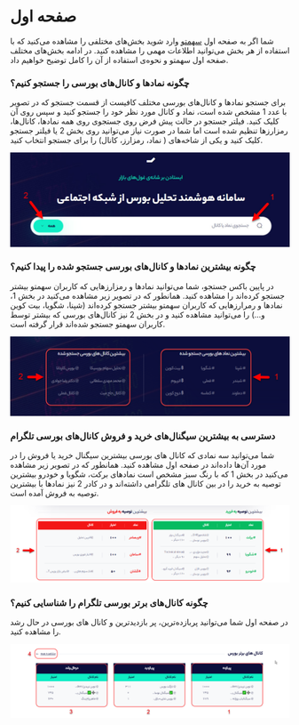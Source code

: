 # صفحه اول

شما اگر به صفحه اول [سهمتو](https://sahmeto.com/) وارد شوید بخش‌های مختلفی را مشاهده می‌کنید که با استفاده از هر بخش می‌توانید اطلاعات مهمی را مشاهده کنید. در ادامه بخش‌های مختلف صفحه اول سهمتو و نحوه‌ی استفاده از آن را کامل توضیح خواهیم داد. 

### چگونه نمادها و کانال‌های بورسی را جستجو کنیم؟

برای جستجو نمادها و کانال‌های بورسی مختلف کافیست از قسمت جستجو که در تصویر با عدد 1 مشخص شده است، نماد و کانال مورد نظر خود را جستجو کنید و سپس روی آن کلیک کنید. فیلتر جستجو در حالت پیش فرض روی جستجوی روی همه نمادها، کانال‌ها، رمزارزها تنظیم شده است اما شما در صورت نیاز می‌توانید روی بخش 2 یا فیلتر جستجو کلیک کنید و یکی از شاخه‌های \( نماد، رمزارز، کانال\) را برای جستجو انتخاب کنید. 

![&#x646;&#x62D;&#x648;&#x647; &#x6CC; &#x62C;&#x633;&#x62A;&#x62C;&#x648; &#x646;&#x645;&#x627;&#x62F; &#x648; &#x6A9;&#x627;&#x646;&#x627;&#x644; &#x628;&#x648;&#x631;&#x633;&#x6CC; &#x62F;&#x631; &#x633;&#x647;&#x645;&#x62A;&#x648;](../.gitbook/assets/jsthw.jpg)

### **چگونه بیشترین نمادها و کانال‌های بورسی جستجو شده را پیدا کنیم؟**

در پایین باکس جستجو، شما می‌توانید نمادها و رمزارزهایی که کاربران سهمتو بیشتر جستجو کرده‌اند را مشاهده کنید. همانطور که در تصویر زیر مشاهده می‌کنید در بخش 1، نمادها و رمرارزهایی که کاربران سهمتو بیشتر جستجو کرده‌اند \(شپنا، شگویا، بیت کوین و...\) را می‌توانید مشاهده کنید و در بخش 2 نیز کانال‌های بورسی که بیشتر توسط کاربران سهمتو جستجو شده‌اند قرار گرفته است. 

![&#x62F;&#x633;&#x62A;&#x631;&#x633;&#x6CC; &#x628;&#x647; &#x628;&#x6CC;&#x634;&#x62A;&#x631;&#x6CC;&#x646; &#x62C;&#x633;&#x62A;&#x62C;&#x648;&#x647;&#x627;&#x6CC; &#x627;&#x62E;&#x6CC;&#x631; &#x6A9;&#x627;&#x631;&#x628;&#x631;&#x627;&#x646; &#x633;&#x647;&#x645;&#x62A;&#x648;](../.gitbook/assets/nmadha-w-kanal-hay-pr-jsthw.png)

### دسترسی به بیشترین سیگنال‌های خرید و فروش کانال‌های بورسی تلگرام

شما می‌توانید سه نمادی که کانال های بورسی بیشترین سیگنال خرید یا فروش را در مورد آن‌ها داده‌اند در صفحه اول مشاهده کنید. همانطور که در تصویر زیر مشاهده می‌کنید در بخش 1 که با رنگ سبز مشخص است نمادهای برکت، شگویا و خودرو بیشترین توصیه به خرید را در بین کانال های تلگرامی داشته‌اند و در کادر 2 نیز نمادها با بیشترین توصیه به فروش آمده است. 

![&#x646;&#x645;&#x627;&#x62F;&#x647;&#x627; &#x628;&#x627; &#x628;&#x6CC;&#x634;&#x62A;&#x631;&#x6CC;&#x646; &#x633;&#x6CC;&#x6AF;&#x646;&#x627;&#x644; &#x62E;&#x631;&#x6CC;&#x62F; &#x648; &#x641;&#x631;&#x648;&#x634;](../.gitbook/assets/twsyh-bh-khryd-w-frwsh.png)

### چگونه کانال‌های برتر بورسی تلگرام را شناسایی کنیم؟

در صفحه اول شما می‌توانید پربازده‌ترین، پر بازدیدترین و کانال های بورسی در حال رشد را مشاهده کنید. 

![](../.gitbook/assets/kanal-hay-brtr.png)









